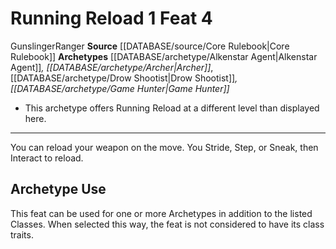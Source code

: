 ﻿---
actions: '[one-action]'
feat: Running Reload
id: '504'
level: '4'
name: Running Reload
rarity: Common
source: '[[DATABASE/source/Core Rulebook|Core Rulebook]]'
trait:
- '[[DATABASE/trait/Gunslinger|Gunslinger]]'
- '[[DATABASE/trait/Ranger|Ranger]]'
type: Feat

---
# Running Reload <span class="action-icon">1</span> <span class="item-type">Feat 4</span>

<span class="item-trait">Gunslinger</span><span class="item-trait">Ranger</span>
**Source** [[DATABASE/source/Core Rulebook|Core Rulebook]] 
**Archetypes** [[DATABASE/archetype/Alkenstar Agent|Alkenstar Agent]]*, [[DATABASE/archetype/Archer|Archer]]*, [[DATABASE/archetype/Drow Shootist|Drow Shootist]]*, [[DATABASE/archetype/Game Hunter|Game Hunter]]*
* This archetype offers Running Reload at a different level than displayed here.

---
You can reload your weapon on the move. You Stride, Step, or Sneak, then Interact to reload.

## Archetype Use

This feat can be used for one or more Archetypes in addition to the listed Classes. When selected this way, the feat is not considered to have its class traits.
